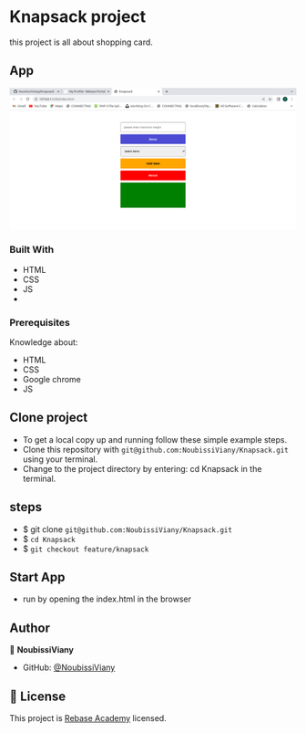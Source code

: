 # Knapsack project

this project is all about shopping card.

## App

![Home](assets/images/home.png)

### Built With

- HTML
- CSS
- JS
- 
### Prerequisites

Knowledge about:

- HTML
- CSS
- Google chrome
- JS

## Clone project

- To get a local copy up and running follow these simple example steps.
- Clone this repository with `git@github.com:NoubissiViany/Knapsack.git` using your terminal.
- Change to the project directory by entering: cd Knapsack in the terminal.

## steps

- $ git clone `git@github.com:NoubissiViany/Knapsack.git`
- $ `cd Knapsack`
- $ `git checkout feature/knapsack`

## Start App

- run by opening the index.html in the browser

## Author

👤 **NoubissiViany**

- GitHub: [@NoubissiViany](git@github.com:NoubissiViany/Knapsack.git)

## 📝 License

This project is [Rebase Academy](./LICENSE) licensed.
